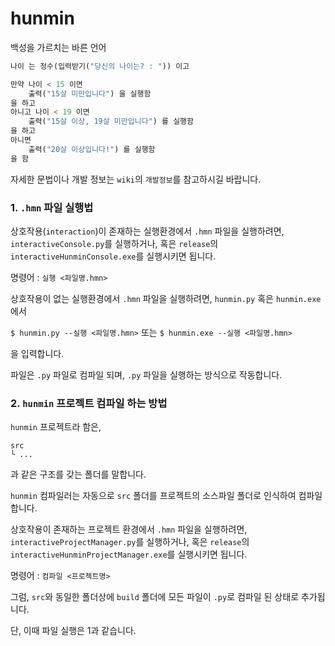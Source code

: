 # hunmin
백성을 가르치는 바른 언어

```python
나이 는 정수(입력받기("당신의 나이는? : ")) 이고

만약 나이 < 15 이면 
    출력("15살 미만입니다") 을 실행함
을 하고
아니고 나이 < 19 이면
    출력("15살 이상, 19살 미만입니다") 를 실행함
을 하고
아니면
    출력("20살 이상입니다!") 를 실행함
을 함
```

자세한 문법이나 개발 정보는 `wiki`의 `개발정보`를 참고하시길 바랍니다.

### 1. `.hmn` 파일 실행법
상호작용(`interaction`)이 존재하는 실행환경에서 `.hmn` 파일을 실행하려면,
`interactiveConsole.py`를 실행하거나, 혹은 `release`의 `interactiveHunminConsole.exe`를 실행시키면 됩니다.

명령어 : `실행 <파일명.hmn>`

상호작용이 없는 실행환경에서 `.hmn` 파일을 실행하려면,
`hunmin.py` 혹은 `hunmin.exe`에서

`$ hunmin.py --실행 <파일명.hmn>` 또는 `$ hunmin.exe --실행 <파일명.hmn>`

을 입력합니다.

파일은 `.py` 파일로 컴파일 되며, `.py` 파일을 실행하는 방식으로 작동합니다.

### 2. `hunmin` 프로젝트 컴파일 하는 방법
`hunmin` 프로젝트라 함은,
```
src
└ ...

```
과 같은 구조를 갖는 폴더를 말합니다.

`hunmin` 컴파일러는 자동으로 `src` 폴더를 프로젝트의 소스파일 폴더로 인식하여 컴파일합니다.

상호작용이 존재하는 프로젝트 환경에서 `.hmn` 파일을 실행하려면,
`interactiveProjectManager.py`를 실행하거나, 혹은 `release`의 `interactiveHunminProjectManager.exe`를 실행시키면 됩니다. 

명령어 : `컴파일 <프로젝트명>`

그럼, `src`와 동일한 폴더상에 `build` 폴더에 모든 파일이 `.py`로 컴파일 된 상태로 추가됩니다.

단, 이때 파일 실행은 1과 같습니다.
